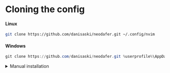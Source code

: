 # Cloning the config

#### Linux
```bash
git clone https://github.com/danisaski/neodafer.git ~/.config/nvim
```

#### Windows
```powershell
git clone https://github.com/danisaski/neodafer.git %userprofile%\AppData\Local\nvim
```

<details> <summary>Manual installation</summary>

# Manual installation

## Deleting local config 

#### Linux
```bash
rm -rf ~/.local/share/nvim
rm -rf ~/.config/nvim
```

#### Windows
```powershell
rd /s /q %userprofile%\AppData\Local\nvim
rd /s /q %userprofile%\AppData\Local\nvim-data
```

<details> <summary>Click to expand misc. notes</summary>
  
## Installing lazy.nvim

#### Linux
```bash
git clone https://github.com/folke/lazy.nvim.git ~/.local/share/nvim/lazy/lazy.nvim
```

#### Windows
```powershell
git clone https://github.com/folke/lazy.nvim.git %userprofile%\AppData\Local\nvim\lazy\lazy.nvim
```

# Python Dependencies

### Install a Python language server, linter and formatter
```bash
pip install pyright ruff
```

# OS Dependencies

### Install ripgrep and fzf for telescope/fzf-lua

#### Linux
```bash
sudo apt install ripgrep fzf
```

#### Windows
```powershell
winget install BurntSushi.ripgrep.MSVC
```

### Personal notes
#### Set-url SSH
```bash
git remote set-url origin git@github.com:danisaski/neodafer
```
#### Extract neovim tar.gz
```bash
tar -xvzf nvim-linux64.tar.gz
```
#### mv appropiate location
```bash
sudo mv nvim-linux64 /usr/local/nvim
```
#### Add to .bashrc
```bash
export PATH="/usr/local/nvim/bin:$PATH"
source ~/code/python/venvs/denv/bin/activate
```

**TODO:** Debugger interface and config for RUST
ensure installed equivalent to debugpy. Reorder pluggins.lua. Autoinstall nodejs, etc.
